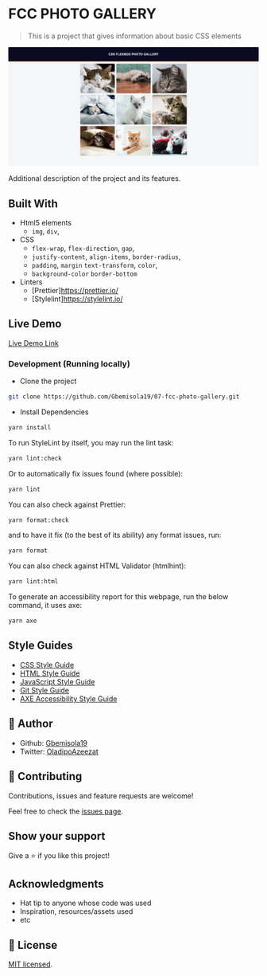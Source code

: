 # FCC PHOTO GALLERY
> This is a project that gives information about basic CSS elements

![photo gallery](app_screenshot.png)

Additional description of the project and its features.

## Built With

- Html5 elements
  - `img`, `div`,
- CSS
  - `flex-wrap`, `flex-direction`, `gap`,
  - `justify-content`, `align-items`, `border-radius`,
  - `padding`, `margin` `text-transform`, `color`,
  - `background-color` `border-bottom`
- Linters
  - [Prettier]https://prettier.io/
  - [Stylelint]https://stylelint.io/

## Live Demo

[Live Demo Link](https://livedemo.com)

### Development (Running locally)

- Clone the project

```bash
git clone https://github.com/Gbemisola19/07-fcc-photo-gallery.git
```

- Install Dependencies

```bash
yarn install
```

To run StyleLint by itself, you may run the lint task:

```bash
yarn lint:check
```

Or to automatically fix issues found (where possible):

```bash
yarn lint
```

You can also check against Prettier:

```bash
yarn format:check
```

and to have it fix (to the best of its ability) any format issues, run:

```bash
yarn format
```

You can also check against HTML Validator (htmlhint):

```bash
yarn lint:html
```

To generate an accessibility report for this webpage, run the below command, it uses axe:

```bash
yarn axe
```

## Style Guides

- [CSS Style Guide](http://udacity.github.io/frontend-nanodegree-styleguide/css.html)
- [HTML Style Guide](http://udacity.github.io/frontend-nanodegree-styleguide/index.html)
- [JavaScript Style Guide](http://udacity.github.io/frontend-nanodegree-styleguide/javascript.html)
- [Git Style Guide](https://udacity.github.io/git-styleguide/)
- [AXE Accessibility Style Guide](https://dequeuniversity.com/rules/axe/html/4.7)

## 👤 Author

- Github: [Gbemisola19](https://github.com/Gbemisola19)
- Twitter: [OladipoAzeezat](https://twitter.com/OladipoAzeezat)

## 🤝 Contributing

Contributions, issues and feature requests are welcome!

Feel free to check the [issues page](../../issues).

## Show your support

Give a ⭐️ if you like this project!

## Acknowledgments

- Hat tip to anyone whose code was used
- Inspiration, resources/assets used
- etc

## 📝 License

[MIT licensed](./LICENSE).
